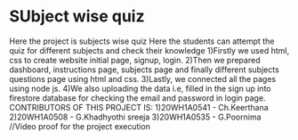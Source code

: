 # SUbject wise quiz
Here the project is subjects wise quiz Here the students can attempt the quiz for different subjects and check their knowledge 1)Firstly we used html, css to create website initial page, signup, login. 2)Then we prepared dashboard, instructions page, subjects page and finally different subjects questions page using html and css. 3)Lastly, we connected all the pages using node js. 4)We also uploading the data i.e, filled in the sign up into firestore database for checking the email and password in login page. CONTRIBUTORS OF THIS PROJECT IS: 1)20WH1A0541 - Ch.Keerthana 2)20WH1A0508 - G.Khadhyothi sreeja 3)20WH1A0535 - G.Poornima //Video proof for the project execution 
